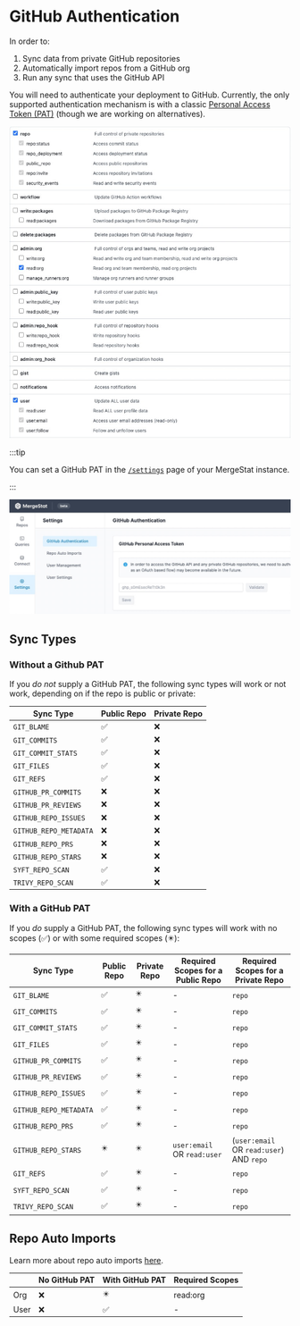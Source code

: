 # GitHub Authentication

In order to:

1. Sync data from private GitHub repositories
2. Automatically import repos from a GitHub org
3. Run any sync that uses the GitHub API

You will need to authenticate your deployment to GitHub.
Currently, the only supported authentication mechanism is with a classic [Personal Access Token (PAT)](https://docs.github.com/en/authentication/keeping-your-account-and-data-secure/creating-a-personal-access-token) (though we are working on alternatives).

![Set a GitHub PAT in GitHub](github-pat-scopes.jpg)

:::tip

You can set a GitHub PAT in the [`/settings`](http://localhost:3300/settings) page of your MergeStat instance.

:::

![Set a GitHub PAT in the management UI (screenshot)](setting-github-pat.jpg)

## Sync Types

### Without a Github PAT

If you *do not* supply a GitHub PAT, the following sync types will work or not work, depending on if the repo is public or private:

|Sync Type           |Public Repo|Private Repo|
|--------------------|-----------|------------|
|`GIT_BLAME`           |✅          |❌           |
|`GIT_COMMITS`         |✅          |❌           |
|`GIT_COMMIT_STATS`    |✅          |❌           |
|`GIT_FILES`           |✅          |❌           |
|`GIT_REFS`            |✅          |❌           |
|`GITHUB_PR_COMMITS`   |❌          |❌           |
|`GITHUB_PR_REVIEWS`   |❌          |❌           |
|`GITHUB_REPO_ISSUES`  |❌          |❌           |
|`GITHUB_REPO_METADATA`|❌          |❌           |
|`GITHUB_REPO_PRS`     |❌          |❌           |
|`GITHUB_REPO_STARS`   |❌          |❌           |
|`SYFT_REPO_SCAN`      |✅          |❌           |
|`TRIVY_REPO_SCAN`     |✅          |❌           |

### With a GitHub PAT

If you *do* supply a GitHub PAT, the following sync types will work with no scopes (✅) or with some required scopes (✴️):

|Sync Type           |Public Repo|Private Repo|Required Scopes for a Public Repo |Required Scopes for a Private Repo |
|--------------------|-----------|------------|-----------------------|----------------------------------|
|`GIT_BLAME`           |✅          |✴️          |-                      |`repo`                              |
|`GIT_COMMITS`         |✅          |✴️          |-                      |`repo`                              |
|`GIT_COMMIT_STATS`    |✅          |✴️          |-                      |`repo`                              |
|`GIT_FILES`           |✅          |✴️          |-                      |`repo`                              |
|`GITHUB_PR_COMMITS`   |✅          |✴️          |-                      |`repo`                              |
|`GITHUB_PR_REVIEWS`   |✅          |✴️          |-                      |`repo`                              |
|`GITHUB_REPO_ISSUES`  |✅          |✴️          |-                      |`repo`                              |
|`GITHUB_REPO_METADATA`|✅          |✴️          |-                      |`repo`                              |
|`GITHUB_REPO_PRS`     |✅          |✴️          |-                      |`repo`                              |
|`GITHUB_REPO_STARS`   |✴️         |✴️          |`user:email` OR `read:user`|(`user:email` OR `read:user`) AND `repo`|
|`GIT_REFS`            |✅          |✴️          |-                      |`repo`                              |
|`SYFT_REPO_SCAN`      |✅          |✴️          |-                      |`repo`                              |
|`TRIVY_REPO_SCAN`     |✅          |✴️          |-                      |`repo`                              |


## Repo Auto Imports

Learn more about repo auto imports [here](repo-auto-imports).

|                    |No GitHub PAT|With GitHub PAT|Required Scopes        |
|--------------------|-------------|---------------|-----------------------|
|Org                 |❌            |✴️             |read:org               |
|User                |❌            |✅              |-                      |
